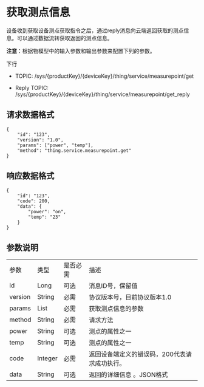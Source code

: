 # 获取测点信息

设备收到获取设备测点获取指令之后，通过reply消息向云端返回获取的测点信息。可以通过数据流转获取返回的测点信息。

**注意**：根据物模型中的输入参数和输出参数来配置下列的参数。

下行
- TOPIC: /sys/{productKey}/{deviceKey}/thing/service/measurepoint/get

- Reply TOPIC: /sys/{productKey}/{deviceKey}/thing/service/measurepoint/get_reply

## 请求数据格式

```
{
	"id": "123",
	"version": "1.0",
	"params": ["power", "temp"],
	"method": "thing.service.measurepoint.get"
}

```

## 响应数据格式

```
{
	"id": "123",
	"code": 200,
	"data": {
		"power": "on",
		"temp": "23"
	}
}

```

## 参数说明

<table>
  <tr>
    <td>参数 </td>
    <td>类型 </td>
    <td>是否必需 </td>
    <td>描述 </td>
  </tr>
  <tr>
    <td>id</td>
    <td>Long</td>
    <td>可选 </td>
    <td>消息ID号，保留值 </td>
  </tr>
  <tr>
    <td>version</td>
    <td>String</td>
    <td>必需 </td>
    <td>协议版本号，目前协议版本1.0</td>
  </tr>
  <tr>
    <td>params</td>
    <td>List</td>
    <td>必需 </td>
    <td>获取测点信息的参数 </td>
  </tr>
  <tr>
    <td>method</td>
    <td>String</td>
    <td>必需 </td>
    <td>请求方法 </td>
  </tr>
  <tr>
    <td>power</td>
    <td>String</td>
    <td>可选 </td>
    <td>测点的属性之一 </td>
  </tr>
  <tr>
    <td>temp</td>
    <td>String</td>
    <td>可选 </td>
    <td>测点的属性之一 </td>
  </tr>
  <tr>
    <td>code</td>
    <td>Integer</td>
    <td>必需 </td>
    <td>返回设备端定义的错误码，200代表请求成功执行。</td>
  </tr>
  <tr>
    <td>data</td>
    <td>String</td>
    <td>可选 </td>
    <td>返回的详细信息 。JSON格式 </td>
  </tr>
</table>

